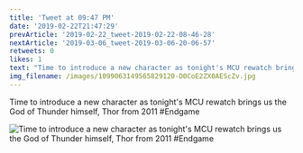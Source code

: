 ```yaml
---
title: 'Tweet at 09:47 PM'
date: '2019-02-22T21:47:29'
prevArticle: '2019-02-22_tweet-2019-02-22-08-46-28'
nextArticle: '2019-03-06_tweet-2019-03-06-20-06-57'
retweets: 0
likes: 1
text: "Time to introduce a new character as tonight's MCU rewatch brings us the God of Thunder himself, Thor from 2011 #Endgame"
img_filename: /images/1099063149565829120-D0CoE2ZX0AEScZv.jpg
---
```

Time to introduce a new character as tonight's MCU rewatch brings us the God of Thunder himself, Thor from 2011 #Endgame

![Time to introduce a new character as tonight's MCU rewatch brings us the God of Thunder himself, Thor from 2011 #Endgame](/images/1099063149565829120-D0CoE2ZX0AEScZv.jpg "Time to introduce a new character as tonight's MCU rewatch brings us the God of Thunder himself, Thor from 2011 #Endgame")